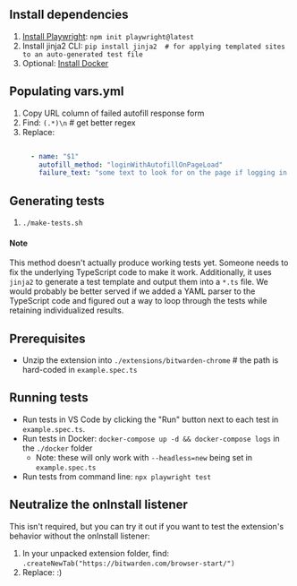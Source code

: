 ## Install dependencies
1. [Install Playwright](https://playwright.dev/docs/intro#installing-playwright): `npm init playwright@latest`
2. Install jinja2 CLI: `pip install jinja2  # for applying templated sites to an auto-generated test file`
3. Optional: [Install Docker](https://docs.docker.com/get-docker/)

## Populating vars.yml
1. Copy URL column of failed autofill response form
2. Find: `(.*)\n` # get better regex
3. Replace:
    ```yaml

      - name: "$1"
        autofill_method: "loginWithAutofillOnPageLoad"
        failure_text: "some text to look for on the page if logging in fails (it should)"
    ```

## Generating tests
1. `./make-tests.sh`

#### Note
This method doesn't actually produce working tests yet. Someone needs to fix the underlying TypeScript code to make it work.
Additionally, it uses `jinja2` to generate a test template and output them into a `*.ts` file. We would probably be better served if we added a YAML parser to the TypeScript code and figured out a way to loop through the tests while retaining individualized results.

## Prerequisites
- Unzip the extension into `./extensions/bitwarden-chrome` # the path is hard-coded in `example.spec.ts`

## Running tests
- Run tests in VS Code by clicking the "Run" button next to each test in `example.spec.ts`.
- Run tests in Docker: `docker-compose up -d && docker-compose logs` in the `./docker` folder
  - Note: these will only work with `--headless=new` being set in `example.spec.ts`
- Run tests from command line: `npx playwright test`

## Neutralize the onInstall listener
This isn't required, but you can try it out if you want to test the extension's behavior without the onInstall listener:
1. In your unpacked extension folder, find: `.createNewTab("https://bitwarden.com/browser-start/")`
2. Replace: :)
